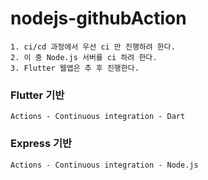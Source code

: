 # nodejs-githubAction
    1. ci/cd 과정에서 우선 ci 만 진행하려 한다.
    2. 이 중 Node.js 서버를 ci 하려 한다.
    3. Flutter 웹앱은 추 후 진행한다.
    

### Flutter 기반
    Actions - Continuous integration - Dart

### Express 기반
    Actions - Continuous integration - Node.js    
